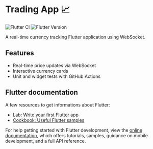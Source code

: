 # Trading App 📈

![Flutter CI](https://github.com/alice-sebego/trading/actions/workflows/flutter_ci.yml/badge.svg)
![Flutter Version](https://img.shields.io/badge/flutter-3.19.6-blue?logo=flutter)

A real-time currency tracking Flutter application using WebSocket.

## Features
- Real-time price updates via WebSocket
- Interactive currency cards
- Unit and widget tests with GitHub Actions


## Flutter documentation

A few resources to get informations about Flutter:

- [Lab: Write your first Flutter app](https://docs.flutter.dev/get-started/codelab)
- [Cookbook: Useful Flutter samples](https://docs.flutter.dev/cookbook)

For help getting started with Flutter development, view the
[online documentation](https://docs.flutter.dev/), which offers tutorials,
samples, guidance on mobile development, and a full API reference.
